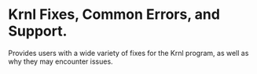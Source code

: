 # Krnl Fixes, Common Errors, and Support.
Provides users with a wide variety of fixes for the Krnl program, as well as why they may encounter issues. 
